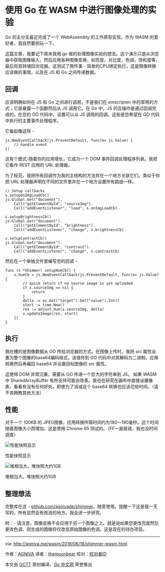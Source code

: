 # 使用 Go 在 WASM 中进行图像处理的实验

Go 的主分支最近完成了一个 WebAssembly 的工作原型实现。作为 WASM 的爱好者，我自然要把玩一下。

这篇文章，我要记下周末我用 go 做的处理图像实验的想法。这个演示只是从浏览器中获取图像输入，然后应用各种图像变换，如亮度，对比度，色调，饱和度等，最后将其转储回浏览器。这测试了两件事 - 简单的CPU绑定执行，这是图像转换应该做的事情，以及在 JS 和 Go 之间传递数据。

## 回调

应该明确如何在 JS 和 Go 之间进行调用，不是我们在 emscripten 中的常用的方式；它是暴露一个函数然后从 JS 调用它。在 Go 中，JS 的互操作是通过回调完成的。在您的 GO 代码中，设置可以从 JS 调用的回调。这些是您希望在 GO 代码中执行的主要事件处理程序。

它看起像这样 -

```
js.NewEventCallback(js.PreventDefault, func(ev js.Value) {
	// handle event
})
```

这有个模式-随着你的应用增长，它成为一个 DOM 事件回调处理程序列表。我把它看作 REST 应用的 URL 处理器。

为了规范，我把所有回调作为我的主结构的方法并在一个地方关联它们。类似于你把 URL 处理器声明在不同的文件里并在一个地方设置所有路由一样。

```
// Setup callbacks
s.setupOnImgLoadCb()
js.Global.Get("document").
	Call("getElementById", "sourceImg").
	Call("addEventListener", "load", s.onImgLoadCb)

s.setupBrightnessCb()
js.Global.Get("document").
	Call("getElementById", "brightness").
	Call("addEventListener", "change", s.brightnessCb)

s.setupContrastCb()
js.Global.Get("document").
	Call("getElementById", "contrast").
	Call("addEventListener", "change", s.contrastCb)
```

然后在一个单独文件里编写您的回调 -

```
func (s *Shimmer) setupHueCb() {
	s.hueCb = js.NewEventCallback(js.PreventDefault, func(ev js.Value) {
		// quick return if no source image is yet uploaded
		if s.sourceImg == nil {
			return
		}
		delta := ev.Get("target").Get("value").Int()
		start := time.Now()
		res := adjust.Hue(s.sourceImg, delta)
		s.updateImage(res, start)
	})
}
```

## 执行

我吐槽的是图像数据从 GO 传给浏览器的方式。在图像上传时，我把 src 属性设置为整个图像的base64编码格式，该值传到 GO 代码中对其解码为二进制，应用转换然后再编回 base64 并设置目标图像的 src 属性。

这使得 DOM 非常沉重，需要从 GO 传递一个巨大的字符串到 JS。 如果 WASM 中 SharedArrayBuffer 有所支持可能会改善。我也在研究在画布中直接设置像素，看看有没有任何好处。即使为了消减这个 base64 转换也应该花些时间。（请不吝赐教其他方法）

## 性能

对于一个 100KB 的 JPEG图像，应用转换所需时间约为180～190毫秒。这个时间随着图像大小而增加。这是使用 Chrome 65 测试的。（FF一直报错，我也没时间调查）

![性能快照显示](https://github.com/studygolang/gctt-images/Experiments-with-image-manipulation-in-WASM-using-Go/wasm1.png)

性能快照显示

![堆相当大。堆快照大约1GB](https://github.com/studygolang/gctt-images/Experiments-with-image-manipulation-in-WASM-using-Go/wasm2.png)

堆相当大。堆快照大约1GB

## 整理想法

完整库在这 - [github.com/agnivade/shimmer](https://github.com/agnivade/shimmer)。随意使用。提醒一下这是我一天写的，所有显然会有改进的地方。我会进一步研究。

附：- 请注意，图像变换不会应用于另一个图像之上。就是说如果您更改亮度然后更改色调，则生成的图像将仅改变原始图像的色调。这是现在的待办项目。

----------------

via: http://agniva.me/wasm/2018/06/18/shimmer-wasm.html

作者：[AGNIVA](http://agniva.me/)
译者：[themoonbear](https://github.com/themoonbear)
校对：[校对者ID](https://github.com/校对者ID)

本文由 [GCTT](https://github.com/studygolang/GCTT) 原创编译，[Go 中文网](https://studygolang.com/) 荣誉推出